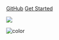 [GitHub](https://github.com/liaomengge/base/)
[Get Started](#quick-start)

<!-- 背景图片 -->

![](_media/bg.png)

<!-- 背景色 -->

![color](#f0f0f0)